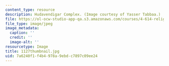 ```yaml
---
content_type: resource
description: Hudavendigar Complex. (Image courtesy of Yasser Tabbaa.)
file: https://ol-ocw-studio-app-qa.s3.amazonaws.com/courses/4-614-religious-architecture-and-islamic-cultures-fall-2002/7a6240f1f4b4978a9ebdc7897c09ee24_1127thumbnail.jpg
file_type: image/jpeg
image_metadata:
  caption: ''
  credit: ''
  image-alt: ''
resourcetype: Image
title: 1127thumbnail.jpg
uid: 7a6240f1-f4b4-978a-9ebd-c7897c09ee24
---
```


